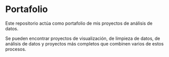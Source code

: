 # Portafolio
Este repositorio actúa como portafolio de mis proyectos de análisis de datos.

Se pueden encontrar proyectos de visualización, de limpieza de datos, de análisis de datos y proyectos más completos que combinen varios de estos procesos.
